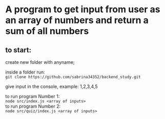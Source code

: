 # A program to get input from user as an array of numbers and return a sum of all numbers

## to start:

create new folder with anyname;

inside a folder run:<br />
`git clone https://github.com/sabrina34352/backend_study.git`<br />

give input in the console, example: 1,2,3,4,5<br/>

to run program Number 1:<br />
`node src/index.js <array of inputs>` <br />
to run program Number 2:<br />
`node src/quiz/index.js <array of inputs>`
